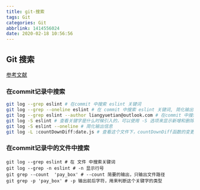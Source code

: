```yaml
---
title: git-搜索
tags: Git
categories: Git
abbrlink: 1414556024
date: 2020-02-18 10:56:56
---
```


## Git 搜索

[参考文献](https://git-scm.com/book/zh/v2/Git-%E5%B7%A5%E5%85%B7-%E6%90%9C%E7%B4%A2)

### 在commit记录中搜索
```bash
git log --grep eslint # 在commit 中搜索 eslint 关键词
git log --grep --oneline eslint # 在 commit 中搜索 eslint 关键词, 简化输出信息
git log --grep eslint --author liangyuetian@outlook.com # 在commit 中搜索 eslint 关键词,并且筛选提交人 
git log -S eslint # 查看关键字是什么时候引入的，可以使用 -S 选项来显示新增和删除该字符串的提交。
git log -S eslint --oneline # 简化输出信息
git log -L :countDownDiff:date.js # 查看这个文件下，countDownDiff函数的变更记录
```

### 在commit记录中的文件中搜索
```
git log --grep eslint # 在 文件 中搜索关键词
git log --grep -n eslint # -n 显示行号
git grep --count  'pay_box' # --count 简要的输出，只输出文件路径
git grep -p 'pay_box' # -p 输出前后字符，用来判断这个关键字的类型
```